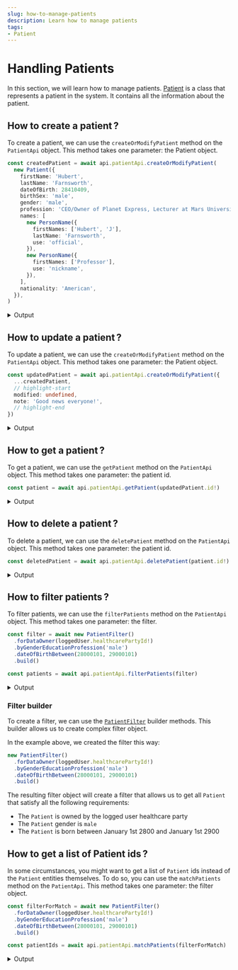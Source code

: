 ```yaml
---
slug: how-to-manage-patients
description: Learn how to manage patients
tags:
- Patient
---
```


# Handling Patients

In this section, we will learn how to manage patients. [Patient](/sdks/references/classes/Patient) is a class that represents a patient in the system. It contains all the information about the patient.

## How to create a patient&#8239;?

To create a patient, we can use the `createOrModifyPatient` method on the `PatientApi` object. This method takes one parameter: the Patient object.

<!-- file://code-samples/how-to/patients/index.mts snippet:create a patient-->
```typescript
const createdPatient = await api.patientApi.createOrModifyPatient(
  new Patient({
    firstName: 'Hubert',
    lastName: 'Farnsworth',
    dateOfBirth: 28410409,
    birthSex: 'male',
    gender: 'male',
    profession: 'CEO/Owner of Planet Express, Lecturer at Mars University',
    names: [
      new PersonName({
        firstNames: ['Hubert', 'J'],
        lastName: 'Farnsworth',
        use: 'official',
      }),
      new PersonName({
        firstNames: ['Professor'],
        use: 'nickname',
      }),
    ],
    nationality: 'American',
  }),
)
```

<details>
    <summary>Output</summary>

```json
{
	"id": "aff58060-8802-4f1a-91a6-e8bb9a343544",
	"identifiers": [],
	"labels": {},
	"codes": {},
	"names": [
		{
			"firstNames": [
				"Hubert",
				"J"
			],
			"prefix": [],
			"suffix": [],
			"lastName": "Farnsworth",
			"use": "official"
		},
		{
			"firstNames": [
				"Professor"
			],
			"prefix": [],
			"suffix": [],
			"use": "nickname"
		}
	],
	"languages": [],
	"addresses": [],
	"mergedIds": {},
	"active": true,
	"deactivationReason": "none",
	"partnerships": [],
	"patientHealthCareParties": [],
	"patientProfessions": [],
	"parameters": {},
	"properties": {},
	"rev": "1-26940e83585225c4a919e8dac2241e90",
	"created": 1664530613307,
	"modified": 1664530613307,
	"author": "b36fa6cb-d7a8-40f0-bcf6-af6ce0decb78",
	"responsible": "ab623d88-baed-40b9-91b7-ab26e9a08db5",
	"firstName": "Hubert",
	"lastName": "Farnsworth",
	"gender": "male",
	"birthSex": "male",
	"personalStatus": "unknown",
	"dateOfBirth": 28410409,
	"profession": "CEO/Owner of Planet Express, Lecturer at Mars University",
	"nationality": "American",
	"systemMetaData": {
		"hcPartyKeys": {},
		"privateKeyShamirPartitions": {},
		"secretForeignKeys": [],
		"cryptedForeignKeys": {},
		"delegations": {
			"ab623d88-baed-40b9-91b7-ab26e9a08db5": {}
		},
		"encryptionKeys": {
			"ab623d88-baed-40b9-91b7-ab26e9a08db5": {}
		},
		"aesExchangeKeys": {},
		"transferKeys": {}
	}
}
```

</details>

## How to update a patient&#8239;?

To update a patient, we can use the `createOrModifyPatient` method on the `PatientApi` object. This method takes one parameter: the Patient object.

<!-- file://code-samples/how-to/patients/index.mts snippet:update a patient-->
```typescript
const updatedPatient = await api.patientApi.createOrModifyPatient({
  ...createdPatient,
  // highlight-start
  modified: undefined,
  note: 'Good news everyone!',
  // highlight-end
})
```

<details>
    <summary>Output</summary>

```json
{
	"id": "aff58060-8802-4f1a-91a6-e8bb9a343544",
	"identifiers": [],
	"labels": {},
	"codes": {},
	"names": [
		{
			"firstNames": [
				"Hubert",
				"J"
			],
			"prefix": [],
			"suffix": [],
			"lastName": "Farnsworth",
			"use": "official"
		},
		{
			"firstNames": [
				"Professor"
			],
			"prefix": [],
			"suffix": [],
			"use": "nickname"
		}
	],
	"languages": [],
	"addresses": [],
	"mergedIds": {},
	"active": true,
	"deactivationReason": "none",
	"partnerships": [],
	"patientHealthCareParties": [],
	"patientProfessions": [],
	"parameters": {},
	"properties": {},
	"rev": "2-9da777d089dc3a159d76ab29fff2acd2",
	"created": 1664530613307,
	"modified": 1664530613678,
	"author": "b36fa6cb-d7a8-40f0-bcf6-af6ce0decb78",
	"responsible": "ab623d88-baed-40b9-91b7-ab26e9a08db5",
	"firstName": "Hubert",
	"lastName": "Farnsworth",
	"gender": "male",
	"birthSex": "male",
	"personalStatus": "unknown",
	"dateOfBirth": 28410409,
	"profession": "CEO/Owner of Planet Express, Lecturer at Mars University",
	"note": "Good news everyone!",
	"nationality": "American",
	"systemMetaData": {
		"hcPartyKeys": {},
		"privateKeyShamirPartitions": {},
		"secretForeignKeys": [],
		"cryptedForeignKeys": {},
		"delegations": {
			"ab623d88-baed-40b9-91b7-ab26e9a08db5": {}
		},
		"encryptionKeys": {
			"ab623d88-baed-40b9-91b7-ab26e9a08db5": {}
		},
		"aesExchangeKeys": {},
		"transferKeys": {}
	}
}
```
</details>

## How to get a patient&#8239;?

To get a patient, we can use the `getPatient` method on the `PatientApi` object. This method takes one parameter: the patient id.

<!-- file://code-samples/how-to/patients/index.mts snippet:get a patient-->
```typescript
const patient = await api.patientApi.getPatient(updatedPatient.id!)
```

<details>
    <summary>Output</summary>

```json
{
	"id": "aff58060-8802-4f1a-91a6-e8bb9a343544",
	"identifiers": [],
	"labels": {},
	"codes": {},
	"names": [
		{
			"firstNames": [
				"Hubert",
				"J"
			],
			"prefix": [],
			"suffix": [],
			"lastName": "Farnsworth",
			"use": "official"
		},
		{
			"firstNames": [
				"Professor"
			],
			"prefix": [],
			"suffix": [],
			"use": "nickname"
		}
	],
	"languages": [],
	"addresses": [],
	"mergedIds": {},
	"active": true,
	"deactivationReason": "none",
	"partnerships": [],
	"patientHealthCareParties": [],
	"patientProfessions": [],
	"parameters": {},
	"properties": {},
	"rev": "2-9da777d089dc3a159d76ab29fff2acd2",
	"created": 1664530613307,
	"modified": 1664530613678,
	"author": "b36fa6cb-d7a8-40f0-bcf6-af6ce0decb78",
	"responsible": "ab623d88-baed-40b9-91b7-ab26e9a08db5",
	"firstName": "Hubert",
	"lastName": "Farnsworth",
	"gender": "male",
	"birthSex": "male",
	"personalStatus": "unknown",
	"dateOfBirth": 28410409,
	"profession": "CEO/Owner of Planet Express, Lecturer at Mars University",
	"note": "Good news everyone!",
	"nationality": "American",
	"systemMetaData": {
		"hcPartyKeys": {},
		"privateKeyShamirPartitions": {},
		"secretForeignKeys": [],
		"cryptedForeignKeys": {},
		"delegations": {
			"ab623d88-baed-40b9-91b7-ab26e9a08db5": {}
		},
		"encryptionKeys": {
			"ab623d88-baed-40b9-91b7-ab26e9a08db5": {}
		},
		"aesExchangeKeys": {},
		"transferKeys": {}
	}
}
```
</details>

## How to delete a patient&#8239;?

To delete a patient, we can use the `deletePatient` method on the `PatientApi` object. This method takes one parameter: the patient id.

<!-- file://code-samples/how-to/patients/index.mts snippet:delete a patient-->
```typescript
const deletedPatient = await api.patientApi.deletePatient(patient.id!)
```

<details>
    <summary>Output</summary>

```json
// TODO Add output
```
</details>

## How to filter patients&#8239;?

To filter patients, we can use the `filterPatients` method on the `PatientApi` object. This method takes one parameter: the filter.

<!-- file://code-samples/how-to/patients/index.mts snippet:get a list of patient-->
```typescript
const filter = await new PatientFilter()
  .forDataOwner(loggedUser.healthcarePartyId!)
  .byGenderEducationProfession('male')
  .dateOfBirthBetween(28000101, 29000101)
  .build()

const patients = await api.patientApi.filterPatients(filter)
```

<details>
    <summary>Output</summary>

```json
```
</details>

### Filter builder

To create a filter, we can use the [`PatientFilter`](/sdks/references/classes/PatientFilter#methods-1) builder methods. This builder allows us to create complex filter object.

In the example above, we created the filter this way:

<!-- file://code-samples/how-to/patients/index.mts snippet:filter builder-->
```typescript
new PatientFilter()
  .forDataOwner(loggedUser.healthcarePartyId!)
  .byGenderEducationProfession('male')
  .dateOfBirthBetween(28000101, 29000101)
  .build()
```

The resulting filter object will create a filter that allows us to get all `Patient` that satisfy all the following requirements:

- The `Patient` is owned by the logged user healthcare party
- The `Patient` gender is `male`
- The `Patient` is born between January 1st 2800 and January 1st 2900

## How to get a list of Patient ids&#8239;?

In some circumstances, you might want to get a list of `Patient` ids instead of the `Patient` entities themselves. To do so, you can use the `matchPatients` method on the `PatientApi`. This method takes one parameter: the filter object.

<!-- file://code-samples/how-to/patients/index.mts snippet:get a list of patient ids-->
```typescript
const filterForMatch = await new PatientFilter()
  .forDataOwner(loggedUser.healthcarePartyId!)
  .byGenderEducationProfession('male')
  .dateOfBirthBetween(28000101, 29000101)
  .build()

const patientIds = await api.patientApi.matchPatients(filterForMatch)
```

<details>
    <summary>Output</summary>

```json
["aff58060-8802-4f1a-91a6-e8bb9a343544"]
```
</details>
